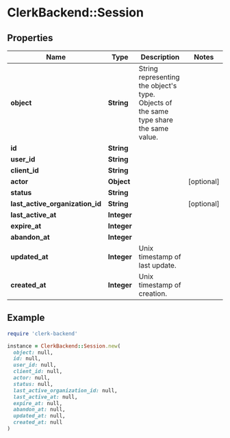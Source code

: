 # ClerkBackend::Session

## Properties

| Name | Type | Description | Notes |
| ---- | ---- | ----------- | ----- |
| **object** | **String** | String representing the object&#39;s type. Objects of the same type share the same value.  |  |
| **id** | **String** |  |  |
| **user_id** | **String** |  |  |
| **client_id** | **String** |  |  |
| **actor** | **Object** |  | [optional] |
| **status** | **String** |  |  |
| **last_active_organization_id** | **String** |  | [optional] |
| **last_active_at** | **Integer** |  |  |
| **expire_at** | **Integer** |  |  |
| **abandon_at** | **Integer** |  |  |
| **updated_at** | **Integer** | Unix timestamp of last update.  |  |
| **created_at** | **Integer** | Unix timestamp of creation.  |  |

## Example

```ruby
require 'clerk-backend'

instance = ClerkBackend::Session.new(
  object: null,
  id: null,
  user_id: null,
  client_id: null,
  actor: null,
  status: null,
  last_active_organization_id: null,
  last_active_at: null,
  expire_at: null,
  abandon_at: null,
  updated_at: null,
  created_at: null
)
```

